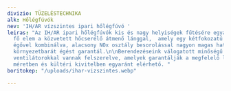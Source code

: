 ```yaml
---
divizio: TÜZELÉSTECHNIKA
alk: Hőlégfúvók
nev: 'IH/AR vízszintes ipari hőlégfúvó '
leiras: "Az IH/AR ipari hőlégfúvók kis és nagy helyiségek fűtésére egyaránt alkalmasak.\n\nA
  fő elem a közvetett hőcserélő átmenő lánggal,  amely egy kétfokozatú vagy folyamatszabályzású
  égővel kombinálva, alacsony NOx osztály besorolással nagyon magas hatásfokot és
  környezetbarát égést garantál.\n\nBerendezéseink válogatott minőségű centrifugális
  ventilátorokkal vannak felszerelve, amelyek garantálják a megfelelő légnyomásteljesítményt.\n\nTöbb
  méretben és kültéri kivitelben egyaránt elérhető. "
boritokep: "/uploads/ihar-vizszintes.webp"

---
```

